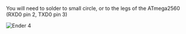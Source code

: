 You will need to solder to small circle, or to the legs of the ATmega2560 (RXD0 pin 2, TXD0 pin 3)

![Ender 4](https://i.imgur.com/5gHKrrm.jpg)